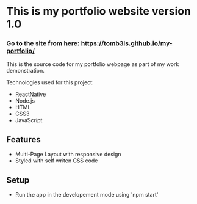 # This is my portfolio website version 1.0
### Go to the site from here: https://tomb3ls.github.io/my-portfolio/

This is the source code for my portfolio webpage as part of my work demonstration.

Technologies used for this project:
* ReactNative
* Node.js
* HTML
* CSS3
* JavaScript

## Features

* Multi-Page Layout with responsive design
* Styled with self writen CSS code


## Setup

* Run the app in the developement mode using 'npm start'
